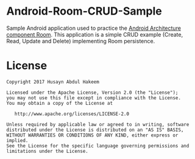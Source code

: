 # Android-Room-CRUD-Sample
Sample Android application used to practice the [Android Architecture component Room](https://developer.android.com/topic/libraries/architecture/room.html). This application is a simple CRUD example (Create, Read, Update and Delete) implementing Room persistence.

# License
```
Copyright 2017 Husayn Abdul Hakeem

Licensed under the Apache License, Version 2.0 (the "License");
you may not use this file except in compliance with the License.
You may obtain a copy of the License at

   http://www.apache.org/licenses/LICENSE-2.0

Unless required by applicable law or agreed to in writing, software
distributed under the License is distributed on an "AS IS" BASIS,
WITHOUT WARRANTIES OR CONDITIONS OF ANY KIND, either express or implied.
See the License for the specific language governing permissions and
limitations under the License.
```
